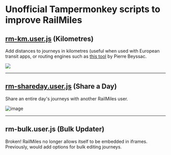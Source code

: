 # Unofficial Tampermonkey scripts to improve RailMiles

## [rm-km.user.js](https://github.com/t5r7/rm-scripts/raw/refs/heads/master/rm-km.user.js) (Kilometres)
Add distances to journeys in kilometres (useful when used with European transit apps, or routing engines such as [this tool](https://signal.eu.org/osm/) by Pierre Beyssac.

![](https://github.com/user-attachments/assets/98ec6b1f-e91e-45f1-ab2f-c71098f0dff5)

---

## [rm-shareday.user.js](https://github.com/t5r7/rm-scripts/raw/refs/heads/master/rm-shareday.user.js) (Share a Day)
Share an entire day's journeys with another RailMiles user.

![image](https://github.com/user-attachments/assets/330d28ae-c385-4cbf-a5b6-3f5de82a0d89)

---

## rm-bulk.user.js (Bulk Updater)
Broken! RailMiles no longer allows itself to be embedded in iframes. Previously, would add options for bulk editing journeys.
